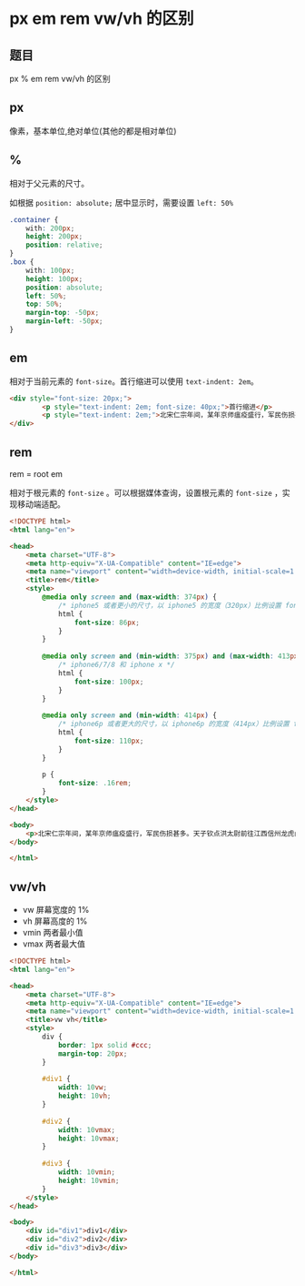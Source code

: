 # px em rem vw/vh 的区别

## 题目

px % em rem vw/vh 的区别

## px

像素，基本单位,绝对单位(其他的都是相对单位)

## %

相对于父元素的尺寸。

如根据 `position: absolute;` 居中显示时，需要设置 `left: 50%`

```css
.container {
    with: 200px;
    height: 200px;
    position: relative;
}
.box {
    with: 100px;
    height: 100px;
    position: absolute;
    left: 50%;
    top: 50%;
    margin-top: -50px;
    margin-left: -50px;
}
```

## em

相对于当前元素的 `font-size`。首行缩进可以使用 `text-indent: 2em`。

```html
<div style="font-size: 20px;">
        <p style="text-indent: 2em; font-size: 40px;">首行缩进</p>
        <p style="text-indent: 2em;">北宋仁宗年间，某年京师瘟疫盛行，军民伤损甚多。天子钦点洪太尉前往江西信州龙虎山，宣请张天师驱邪除祟</p>
</div>
```

## rem

rem = root em

相对于根元素的 `font-size` 。可以根据媒体查询，设置根元素的 `font-size` ，实现移动端适配。

```html
<!DOCTYPE html>
<html lang="en">

<head>
    <meta charset="UTF-8">
    <meta http-equiv="X-UA-Compatible" content="IE=edge">
    <meta name="viewport" content="width=device-width, initial-scale=1.0">
    <title>rem</title>
    <style>
        @media only screen and (max-width: 374px) {
            /* iphone5 或者更小的尺寸，以 iphone5 的宽度（320px）比例设置 font-size */
            html {
                font-size: 86px;
            }
        }
        
        @media only screen and (min-width: 375px) and (max-width: 413px) {
            /* iphone6/7/8 和 iphone x */
            html {
                font-size: 100px;
            }
        }
        
        @media only screen and (min-width: 414px) {
            /* iphone6p 或者更大的尺寸，以 iphone6p 的宽度（414px）比例设置 font-size */
            html {
                font-size: 110px;
            }
        }
        
        p {
            font-size: .16rem;
        }
    </style>
</head>

<body>
    <p>北宋仁宗年间，某年京师瘟疫盛行，军民伤损甚多。天子钦点洪太尉前往江西信州龙虎山，宣请张天师驱邪除祟。洪太尉寻天师不见，却因固执走了上清宫中镇压的一百单八个魔头。转眼数十年过去，正是哲宗在位之时。破落户高俅凭借一身的奇技淫巧深得端王欢心，随即平步青云。待端王继位为徽宗，高俅更到了不可一世的地步</p>
</body>

</html>
```

## vw/vh

- vw 屏幕宽度的 1%
- vh 屏幕高度的 1%
- vmin 两者最小值
- vmax 两者最大值

```html
<!DOCTYPE html>
<html lang="en">

<head>
    <meta charset="UTF-8">
    <meta http-equiv="X-UA-Compatible" content="IE=edge">
    <meta name="viewport" content="width=device-width, initial-scale=1.0">
    <title>vw vh</title>
    <style>
        div {
            border: 1px solid #ccc;
            margin-top: 20px;
        }
        
        #div1 {
            width: 10vw;
            height: 10vh;
        }
        
        #div2 {
            width: 10vmax;
            height: 10vmax;
        }
        
        #div3 {
            width: 10vmin;
            height: 10vmin;
        }
    </style>
</head>

<body>
    <div id="div1">div1</div>
    <div id="div2">div2</div>
    <div id="div3">div3</div>
</body>

</html>
```


